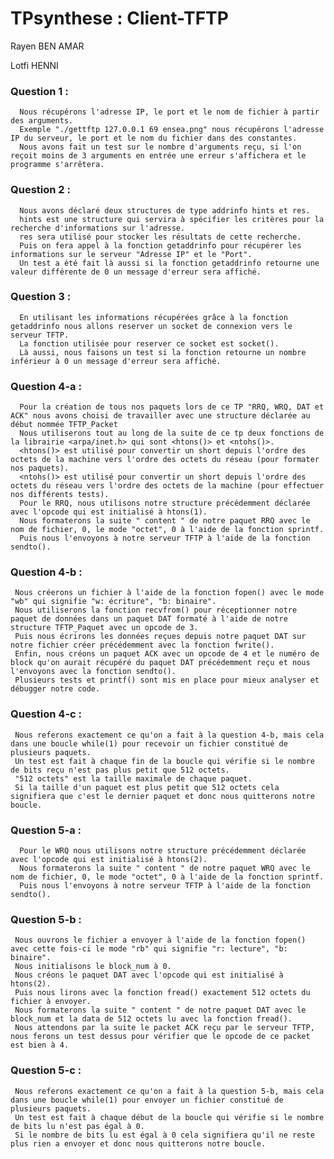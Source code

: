 # TPsynthese : Client-TFTP

Rayen BEN AMAR

Lotfi HENNI

### Question 1 : 
      Nous récupérons l'adresse IP, le port et le nom de fichier à partir des arguments.
      Exemple "./gettftp 127.0.0.1 69 ensea.png" nous récupérons l'adresse IP du serveur, le port et le nom du fichier dans des constantes.
      Nous avons fait un test sur le nombre d'arguments reçu, si l'on reçoit moins de 3 arguments en entrée une erreur s'affichera et le programme s'arrêtera.


### Question 2 : 
      Nous avons déclaré deux structures de type addrinfo hints et res.
      hints est une structure qui servira à spécifier les critères pour la recherche d'informations sur l'adresse.
      res sera utilisé pour stocker les résultats de cette recherche.
      Puis on fera appel à la fonction getaddrinfo pour récupérer les informations sur le serveur "Adresse IP" et le "Port".
      Un test a été fait là aussi si la fonction getaddrinfo retourne une valeur différente de 0 un message d'erreur sera affiché.


### Question 3 : 
      En utilisant les informations récupérées grâce à la fonction getaddrinfo nous allons reserver un socket de connexion vers le serveur TFTP.
      La fonction utilisée pour reserver ce socket est socket().
      Là aussi, nous faisons un test si la fonction retourne un nombre inférieur à 0 un message d'erreur sera affiché.


### Question 4-a : 
      Pour la création de tous nos paquets lors de ce TP "RRQ, WRQ, DAT et ACK" nous avons choisi de travailler avec une structure déclarée au début nommée TFTP_Packet
      Nous utiliserons tout au long de la suite de ce tp deux fonctions de la librairie <arpa/inet.h> qui sont <htons()> et <ntohs()>.
      <htons()> est utilisé pour convertir un short depuis l'ordre des octets de la machine vers l'ordre des octets du réseau (pour formater nos paquets).
      <ntohs()> est utilisé pour convertir un short depuis l'ordre des octets du réseau vers l'ordre des octets de la machine (pour effectuer nos différents tests).
      Pour le RRQ, nous utilisons notre structure précédemment déclarée avec l'opcode qui est initialisé à htons(1).
      Nous formaterons la suite " content " de notre paquet RRQ avec le nom de fichier, 0, le mode "octet", 0 à l'aide de la fonction sprintf.
      Puis nous l'envoyons à notre serveur TFTP à l'aide de la fonction sendto().

### Question 4-b :
     Nous créerons un fichier à l'aide de la fonction fopen() avec le mode "wb" qui signifie "w: écriture", "b: binaire".
     Nous utiliserons la fonction recvfrom() pour réceptionner notre paquet de données dans un paquet DAT formaté à l'aide de notre structure TFTP_Paquet avec un opcode de 3.
     Puis nous écrirons les données reçues depuis notre paquet DAT sur notre fichier créer précédemment avec la fonction fwrite().
     Enfin, nous créons un paquet ACK avec un opcode de 4 et le numéro de block qu'on aurait récupéré du paquet DAT précédemment reçu et nous l'envoyons avec la fonction sendto().
     Plusieurs tests et printf() sont mis en place pour mieux analyser et débugger notre code.

### Question 4-c :
     Nous referons exactement ce qu'on a fait à la question 4-b, mais cela dans une boucle while(1) pour recevoir un fichier constitué de plusieurs paquets.
     Un test est fait à chaque fin de la boucle qui vérifie si le nombre de bits reçu n'est pas plus petit que 512 octets.
     "512 octets" est la taille maximale de chaque paquet.
     Si la taille d'un paquet est plus petit que 512 octets cela signifiera que c'est le dernier paquet et donc nous quitterons notre boucle.

### Question 5-a : 
      Pour le WRQ nous utilisons notre structure précédemment déclarée avec l'opcode qui est initialisé à htons(2).
      Nous formaterons la suite " content " de notre paquet WRQ avec le nom de fichier, 0, le mode "octet", 0 à l'aide de la fonction sprintf.
      Puis nous l'envoyons à notre serveur TFTP à l'aide de la fonction sendto().

### Question 5-b :
     Nous ouvrons le fichier a envoyer à l'aide de la fonction fopen() avec cette fois-ci le mode "rb" qui signifie "r: lecture", "b: binaire".
     Nous initialisons le block_num à 0.
     Nous créons le paquet DAT avec l'opcode qui est initialisé à htons(2).
     Puis nous lirons avec la fonction fread() exactement 512 octets du fichier à envoyer.
     Nous formaterons la suite " content " de notre paquet DAT avec le block_num et la data de 512 octets lu avec la fonction fread().
     Nous attendons par la suite le packet ACK reçu par le serveur TFTP, nous ferons un test dessus pour vérifier que le opcode de ce packet est bien à 4.

### Question 5-c :
     Nous referons exactement ce qu'on a fait à la question 5-b, mais cela dans une boucle while(1) pour envoyer un fichier constitué de plusieurs paquets.
     Un test est fait à chaque début de la boucle qui vérifie si le nombre de bits lu n'est pas égal à 0.
     Si le nombre de bits lu est égal à 0 cela signifiera qu'il ne reste plus rien a envoyer et donc nous quitterons notre boucle.

